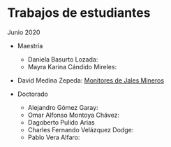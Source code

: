 
# Trabajos de estudiantes 

Junio 2020

* Maestría </br>
  * Daniela Basurto Lozada: </br>
  * Mayra Karina Cándido Mireles: </br>
 * David Medina Zepeda: [Monitores de Jales Mineros](https://www.youtube.com/watch?time_continue=4&v=aqW1Vn76RpU&feature=emb_logo) </br>

* Doctorado</br>
  * Alejandro Gómez Garay: </br>
  * Omar Alfonso Montoya Chávez: </br>
  * Dagoberto Pulido Arias </br>
  * Charles Fernando Velázquez Dodge: </br>
  * Pablo Vera Alfaro: </br>

